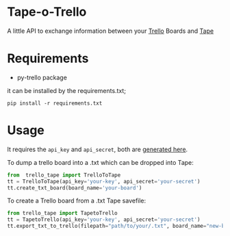 # Tape-o-Trello

A little API to exchange information between your [Trello](https://trello.com/) Boards and [Tape](https://aeriform.itch.io/tape)

# Requirements
* py-trello package

it can be installed by the requirements.txt;

```
pip install -r requirements.txt
```

# Usage

It requires the `api_key` and `api_secret`, both are [generated here](https://trello.com/app-key).


To dump a trello board into a .txt which can be dropped into Tape:

```python
from  trello_tape import TrelloToTape
tt = TrelloToTape(api_key='your-key', api_secret='your-secret')
tt.create_txt_board(board_name='your-board')
```

To create a Trello board from a .txt Tape savefile:

```python
from trello_tape import TapetoTrello
tt = TapetoTrello(api_key='your-key', api_secret='your-secret')
tt.export_txt_to_trello(filepath="path/to/your/.txt", board_name="new-board-name")
```
